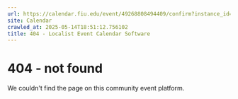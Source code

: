 ```yaml
---
url: https://calendar.fiu.edu/event/49268808494409/confirm?instance_id=49268808496459&return=https%3A%2F%2Fcalendar.fiu.edu%2Frdb
site: Calendar
crawled_at: 2025-05-14T18:51:12.756102
title: 404 - Localist Event Calendar Software
---
```


# 404 - not found
We couldn't find the page on this community event platform.
